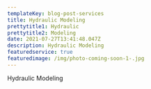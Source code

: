 ```yaml
---
templateKey: blog-post-services
title: Hydraulic Modeling
prettytitle1: Hydraulic
prettytitle2: Modeling
date: 2021-07-27T13:41:48.047Z
description: Hydraulic Modeling
featuredservice: true
featuredimage: /img/photo-coming-soon-1-.jpg
---
```

Hydraulic Modeling